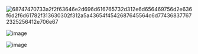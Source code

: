 ![68747470733a2f2f63646e2d696d616765732d312e6d656469756d2e636f6d2f6d61782f313630302f312a5a43654f4542687645564c6d774368377672325256412e706e67](https://github.com/user-attachments/assets/862dd4e0-0abb-4bd2-bd35-793c421e6ca3)
  
![image](https://github.com/user-attachments/assets/60b58690-3c37-4cdc-8fc1-6de7d2f4716f)

![image](https://github.com/user-attachments/assets/0c955ca0-dfae-47f0-8342-8b8fb9bd0614)

